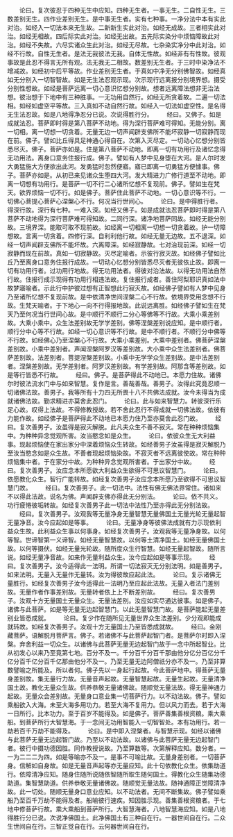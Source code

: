 <!-- { "loadSidebar": true } -->
　　论曰。复次彼忍于四种无生中应知。四种无生者。一事无生。二自性无生。三数差别无生。四作业差别无生。是中事无生者。实有七种事。一净分法中本有实此对治。如经入一切法本来无生故。二新新生实此对治。如经无成故。三者相实此对治。如经无相故。四后际实此对治。如经无出故。五先际实染分中烦恼障故此对治。如经不失故。六尽实诸众生此对治。如经无尽故。七杂染实净分中此对治。如经不行故。自性无生者。是法无我彼法无我。自体无性故。如经非有有性故。彼观事故是此忍不得言无所有观。法无我无二相故。数差别无生者。于三时中染净法不增减故。如经初中后平等故。作业差别无生者。于真如中净无分别佛智故。如经真如无分别入一切智智故。如是无生法忍观示现。次示现行远离报分别境界想。摄受分别性想故。如经是菩萨远离一切心意识忆想分别故。想者远离障法想非无治法想。彼治想于下地中有三种胜事。一无功用自然行。如经无所贪着故。二遍一切法相。如经如虚空平等故。三入真如不动自然行故。如经入一切法如虚空性。是名得无生法忍故。如是八地得净忍分已说。次说得胜行分。
　　经曰。又佛子。如是成就法忍。菩萨即时得是第八菩萨不动地。得为深行菩萨难可得知。无能分别。离一切相。离一切想一切贪着。无量无边一切声闻辟支佛所不能坏寂静一切寂静而现在前。佛子。譬如比丘得具足神通心得自在。次第入灭尽定。一切动心忆想分别皆悉尽灭。佛子。菩萨亦如是。住是第八菩萨不动地。即离一切有功用行及诸忆念得无功用法。离身口意务住报行成。佛子。譬如有人梦中见身堕在大河。是人尔时发大勇猛施大方便欲出此河。发勇猛时忽然便寤。寤已即离一切勇猛方便懅事。佛子。菩萨亦如是。从初已来见诸众生堕四大河。发大精进力广修行道至不动地。即离一切想有功用行。是菩萨一切不行二心诸所忆想不复现前。佛子。譬如生在梵天。欲界烦恼一切不行。如是佛子。菩萨住此菩萨不动地。一切心意识等不行。一切佛心菩提心菩萨心涅槃心不行。何况当行世间心。
　　论曰。是中得胜行者。得深行故。深行有七种。一难入深。如经又佛子。如是成就法忍菩萨即时得是第八菩萨不动地得为深行菩萨难可得知故。二同行深。诸净地菩萨同故。如经无能分别故。三境界深。能取可取不现前故。如经离一切相离一切想一切贪着故。护一切障想故。言离一切贪着。四修行深。自利利他行故。如经无量无边故。五不退深。如经一切声闻辟支佛所不能坏故。六离障深。如经寂静故。七对治现前深。如经一切寂静而现在前故。真如一切寂静故。灭尽定喻者。示彼行寂灭故。如经佛子譬如比丘乃至离身口意务住报行成故。一切动心忆想分别皆悉尽灭者无彼依止故。即离一切有功用行者。过功用行地故。得无功用法者。得彼对治法故。以得无功用法自然行故。住报行成示现得有功用行相违法故。复住报行成者。善住阿梨耶识真如法中故梦寤喻者。示此行中护彼过想有正智想此行寂灭故。如经佛子譬如有人梦中见身乃至诸所忆想不复现前故。是中依清净世间涅槃二心不行故。依境界受用念想不行故。生梵天喻者。于下地心一向不行得报地故。此说远离胜。如经佛子譬如生在梵天乃至何况当行世间心故。是中顺行不顺行二分心等佛等不行故。大乘小乘差别故。大乘小乘中。众生法差别故无学学差别。佛等涅槃差别说应知。是中顺行者。顺行分中心等不行故。如经一切心意识等不行故。是中不顺行者。不顺行分中佛等不行故。如经佛心乃至涅槃心不行故。大乘小乘差别。大乘中差别者。佛菩萨涅槃差别故。小乘中差别者。声闻涅槃阿罗汉等差别故。大小乘中众生法差别者。佛菩萨差别故。法差别者。菩提涅槃差别故。小乘中无学学众生差别故。是中法差别者。涅槃差别故。无学差别者。阿罗汉差别故。有学差别故。阿那含等差别故。如是等行皆悉不行故。
　　经曰。佛子。是菩萨得此不动地已。本愿力住故。诸佛尔时彼法流水门中与如来智慧。复作是言。善哉善哉。善男子。汝得此究竟忍顺一切诸佛法故。善男子。我等所有十力四无所畏十八不共佛法成就。汝今未得当为成就诸佛法故。勤求精进亦莫舍此忍门。
　　论曰。此与如来智慧力。转彼深行乐足心故。叹得上法故。不得修教授故。若不舍此忍行不得成就一切佛法故。依彼有力能作故。如经佛子是菩萨得此不动地已本愿力住乃至亦莫舍此忍门故。
　　经曰。复次善男子。汝虽得是寂灭解脱。此凡夫众生不善不寂灭。常在种种烦恼集中。为种种异念觉观所害。汝当愍念如是众生。
　　论曰。依彼众生无大利益事。现起烦恼使在家出家分中深着烦恼众生转故。如经善男子汝虽得是寂灭解脱乃至汝当愍念如是众生故。不善者现起烦恼染故。不寂灭者不远离彼使故。常在种种烦恼集中者。于在家分中故。为种种异念觉观所害者。于出家分中故。
　　经曰。复次善男子。汝应念本所愿欲大利益众生欲得不可思议智慧门。
　　论曰。依愿教化众生。智行广能转故。如经复次善男子汝应念本所愿乃至欲得不可思议智慧门故。
　　经曰。复次善男子。此一切法中。法性有佛无佛法界常住。诸如来不以得此法故。说名为佛。声闻辟支佛亦得此无分别法。
　　论曰。依不共义。功行疲惓彼垢转故。如经复次善男子此一切法中法性乃至亦得此无分别法故。
　　经曰。复次善男子。汝观我等无量净身无量智慧无量佛国土无量光轮无量起智无量净音。汝今应起如是等事。
　　论曰。无量净身等彼佛法成就有力示现依利益众生故。此利益众生事以何事身。如经复次善男子。汝观我等无量净身故。以何等智。世谛智第一义谛智。如经无量智慧故。以何等土清净国土。如经无量佛国土故。以何等摄伏。如经无量光轮故。随所度众生行智慧。如经无量起智故。随所言说。如经无量净音故。如来作无量利益众生。汝今应起如是等事示现。
　　经曰。复次善男子。汝今适得此一法明。所谓一切法寂灭无分别法明。如是善男子。如来法明。无量入无量作无量转。汝为得彼故应起此法。
　　论曰。复示诸佛无量胜行。如经复次善男子汝今适得此一法明乃至应起此法故。无量入者法门差别故。无量作者作事差别故。无量转者依上上不断差别故。
　　经曰。复次善男子。汝观十方无量国土无量众生。无量法差别。汝应如实尽通达彼事。如是佛子。诸佛与此菩萨。如是等无量无边起智慧门。以此无量智慧门故。是菩萨能起无量差别业皆悉成就。
　　论曰。复少作在随所见无量世界众生法差别。少分观即能成就转故。如经复次善男子。汝观十方无量国土乃至皆悉成就故。
　　经曰。金刚藏菩萨。语解脱月菩萨言。佛子。若诸佛不与此菩萨起智门者。是菩萨尔时即入涅槃。弃舍利益一切众生。以诸佛与此菩萨无量无边起智门故于一念中所起智业。比从初发心以来乃至竟第七地。百分不及一。千分百千分百千那由他分亿分百亿分千亿分百千亿分百千亿那由他分不及一。乃至无量无边阿僧祇分亦不及一。乃至非算数譬喻之所能及。所以者何。佛子先以一身起行起故。今此菩萨地中。得菩萨无量身差别故。集无量行力故。无量音声起故。无量智慧起故。无量生起故。无量清净国土故。教化无量众生故。供养恭敬无量诸佛故。随顺觉无量法故。得无量神通力起故。无量众会差别故。无量身口意业集一切菩萨行力。以不动法故。佛子。譬如乘船欲入大海。未至大海多用功力。若至大海不复用力。但以风力而去。若于大海一日所行。比本功力。至于百岁不能得及。如是佛子。菩萨善集善根资粮。乘大乘船。到菩萨所行大智慧海。于一念间无功用智能入一切智智处。本有功用行。若一劫若百千万劫不能得及。
　　论曰。是中即入涅槃者。与智慧示现。如经以诸佛与此菩萨无量无边起智门故。乃至以不动法故。以诸佛与此菩萨无量无边起智门者。彼行中摄功德因胜。同作教授说故。乃至算数等。次第解释应知。数分者。一一为二二二为四。如是等喻亦不及一。是事不可喻比故。无量身差别者。一切菩萨身。信解如自身故。如是无量音声起等亦无量应知。此十句依教化众生。依集助道行。依障清净应知。随身住随所说随依智随所取生随何国土。得教化众生随集功德助道。集智慧助道。供养恭敬无量诸佛故。随顺觉无量法故。随神通障正觉障清净故。此一切处。随顺无量身口意业应知。以不动法者。无间不断集故。佛子譬如乘船乃至百千万劫不能得及者。船喻彼行速疾。知因胜示现。善集善根资粮者。于七地中修菩萨行故。乘大乘船到菩萨所行。大智慧海者。八地智慧海应知。如是八地得胜行分已说。次说净佛国土。此净佛国土有三种自在行。一器世间自在行。二众生世间自在行。三智正觉自在行。云何器世间自在行。
